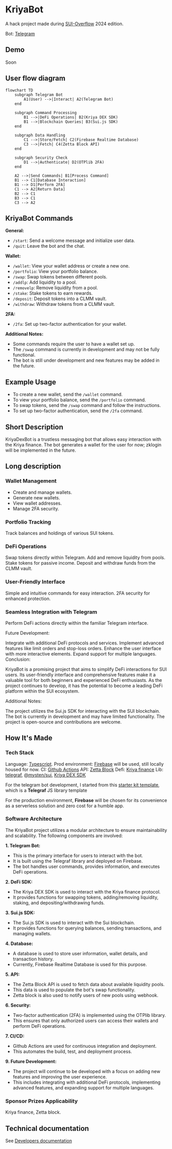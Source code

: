 # KriyaBot

A hack project made during [SUI-Overflow](https://sui-overflow.devfolio.co/) 2024 edition.

Bot: [Telegram](https://telegram.me/KriyaDexBot)

## Demo

Soon

## User flow diagram

```mermaid
flowchart TD
    subgraph Telegram Bot
        A1(User) -->|Interact| A2(Telegram Bot)
    end

    subgraph Command Processing
        B1 -->|DeFi Operations| B2(Kriya DEX SDK)
        B1 -->|Blockchain Queries| B3(Sui.js SDK)
    end

    subgraph Data Handling
        C1 -->|Store/Fetch| C2(Firebase Realtime Database)
        C3 -->|Fetch| C4(Zetta Block API)
    end

    subgraph Security Check
        D1 -->|Authenticate| D2(OTPlib 2FA)
    end

    A2 -->|Send Commands| B1[Process Command]
    B1 --> C1[Database Interaction]
    B1 --> D1[Perform 2FA]
    C1 --> A2[Return Data]
    B2 --> C1
    B3 --> C1
    C3 --> A2
```

## KriyaBot Commands

**General:**

- `/start`: Send a welcome message and initialize user data.
- `/quit`: Leave the bot and the chat.

**Wallet:**

- `/wallet`: View your wallet address or create a new one.
- `/portfolio`: View your portfolio balance.
- `/swap`: Swap tokens between different pools.
- `/addlp`: Add liquidity to a pool.
- `/removelp`: Remove liquidity from a pool.
- `/stake`: Stake tokens to earn rewards.
- `/deposit`: Deposit tokens into a CLMM vault.
- `/withdraw`: Withdraw tokens from a CLMM vault.

**2FA:**

- `/2fa`: Set up two-factor authentication for your wallet.


**Additional Notes:**

- Some commands require the user to have a wallet set up.
- The  `/swap`  command is currently in development and may not be fully functional.
- The bot is still under development and new features may be added in the future.

## Example Usage

- To create a new wallet, send the  `/wallet`  command.
- To view your portfolio balance, send the  `/portfolio`  command.
- To swap tokens, send the  `/swap`  command and follow the instructions.
- To set up two-factor authentication, send the  `/2fa`  command.

## Short Description

KriyaDexBot is a trustless messaging bot that allows easy interaction with the Kriya finance. The bot generates a wallet for the user for now; zklogin will be implemented in the future.

## Long description

### Wallet Management

- Create and manage wallets.
- Generate new wallets.
- View wallet addresses.
- Manage 2FA security.

### Portfolio Tracking

Track balances and holdings of various SUI tokens.

### DeFi Operations

Swap tokens directly within Telegram.
Add and remove liquidity from pools.
Stake tokens for passive income.
Deposit and withdraw funds from the CLMM vault.

### User-Friendly Interface

Simple and intuitive commands for easy interaction.
2FA security for enhanced protection.

### Seamless Integration with Telegram

Perform DeFi actions directly within the familiar Telegram interface.


Future Development:

Integrate with additional DeFi protocols and services.
Implement advanced features like limit orders and stop-loss orders.
Enhance the user interface with more interactive elements.
Expand support for multiple languages.
Conclusion:

KriyaBot is a promising project that aims to simplify DeFi interactions for SUI users. Its user-friendly interface and comprehensive features make it a valuable tool for both beginners and experienced DeFi enthusiasts. As the project continues to develop, it has the potential to become a leading DeFi platform within the SUI ecosystem.

Additional Notes:

The project utilizes the Sui.js SDK for interacting with the SUI blockchain.
The bot is currently in development and may have limited functionality.
The project is open-source and contributions are welcome.

## How It's Made

### Tech Stack

Language: [Typescript](https://www.typescriptlang.org/).
Prod environment: [Firebase](https://firebase.google.com/) will be used, still locally housed for now.
CI: [Github Actions](https://help.github.com/en/actions)
API: [Zetta Block](zettablock.com)
Defi: [Kriya finance](kriya.finance)
Lib:  [telegraf](https://telegraf.js.org), [@mysten/sui](https://www.npmjs.com/package/sui), [Kriya DEX SDK](https://www.npmjs.com/package/kriya-dex-sdk)

For the telegram bot development, I started from this [starter kit template](https://github.com/ptkdev-boilerplate/node-telegram-bot-boilerplate), which is a **Telegraf** JS library template

For the production environment, **Firebase** will be chosen for its convenience as a serverless solution and zero cost for a humble app.

### Software Architecture

The KriyaBot project utilizes a modular architecture to ensure maintainability and scalability. The following components are involved:

**1. Telegram Bot:**

- This is the primary interface for users to interact with the bot.
- It is built using the Telegraf library and deployed on Firebase.
- The bot handles user commands, provides information, and executes DeFi operations.

**2. DeFi SDK:**

- The Kriya DEX SDK is used to interact with the Kriya finance protocol.
- It provides functions for swapping tokens, adding/removing liquidity, staking, and depositing/withdrawing funds.

**3. Sui.js SDK:**

- The Sui.js SDK is used to interact with the Sui blockchain.
- It provides functions for querying balances, sending transactions, and managing wallets.

**4. Database:**

- A database is used to store user information, wallet details, and transaction history.
- Currently, Firebase Realtime Database is used for this purpose.

**5. API:**

- The Zetta Block API is used to fetch data about available liquidity pools.
- This data is used to populate the bot's swap functionality.
- Zetta block is also used to notify users of new pools using webhook.

**6. Security:**

- Two-factor authentication (2FA) is implemented using the OTPlib library.
- This ensures that only authorized users can access their wallets and perform DeFi operations.

**7. CI/CD:**

- Github Actions are used for continuous integration and deployment.
- This automates the build, test, and deployment process.

**9. Future Development:**

- The project will continue to be developed with a focus on adding new features and improving the user experience.
- This includes integrating with additional DeFi protocols, implementing advanced features, and expanding support for multiple languages.


### Sponsor Prizes Applicability

Kriya finance, Zetta block.

## Technical documentation

See [Developers documentation](docs/00-Developers-documentation.md)
